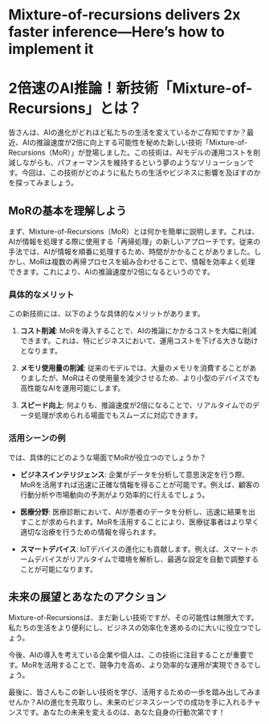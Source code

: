 # Mixture-of-recursions delivers 2x faster inference—Here’s how to implement it

# 2倍速のAI推論！新技術「Mixture-of-Recursions」とは？

皆さんは、AIの進化がどれほど私たちの生活を変えているかご存知ですか？最近、AIの推論速度が2倍に向上する可能性を秘めた新しい技術「Mixture-of-Recursions（MoR）」が登場しました。この技術は、AIモデルの運用コストを削減しながらも、パフォーマンスを維持するという夢のようなソリューションです。今回は、この技術がどのように私たちの生活やビジネスに影響を及ぼすのかを探ってみましょう。

## MoRの基本を理解しよう

まず、Mixture-of-Recursions（MoR）とは何かを簡単に説明します。これは、AIが情報を処理する際に使用する「再帰処理」の新しいアプローチです。従来の手法では、AIが情報を順番に処理するため、時間がかかることがありました。しかし、MoRは複数の再帰プロセスを組み合わせることで、情報を効率よく処理できます。これにより、AIの推論速度が2倍になるというのです。

### 具体的なメリット

この新技術には、以下のような具体的なメリットがあります。

1. **コスト削減**: MoRを導入することで、AIの推論にかかるコストを大幅に削減できます。これは、特にビジネスにおいて、運用コストを下げる大きな助けとなります。

2. **メモリ使用量の削減**: 従来のモデルでは、大量のメモリを消費することがありましたが、MoRはその使用量を減少させるため、より小型のデバイスでも高性能なAIを運用可能にします。

3. **スピード向上**: 何よりも、推論速度が2倍になることで、リアルタイムでのデータ処理が求められる場面でもスムーズに対応できます。

### 活用シーンの例

では、具体的にどのような場面でMoRが役立つのでしょうか？

- **ビジネスインテリジェンス**: 企業がデータを分析して意思決定を行う際、MoRを活用すれば迅速に正確な情報を得ることが可能です。例えば、顧客の行動分析や市場動向の予測がより効率的に行えるでしょう。

- **医療分野**: 医療診断において、AIが患者のデータを分析し、迅速に結果を出すことが求められます。MoRを活用することにより、医療従事者はより早く適切な治療を行うための情報を得られます。

- **スマートデバイス**: IoTデバイスの進化にも貢献します。例えば、スマートホームデバイスがリアルタイムで環境を解析し、最適な設定を自動で調整することが可能になります。

## 未来の展望とあなたのアクション

Mixture-of-Recursionsは、まだ新しい技術ですが、その可能性は無限大です。私たちの生活をより便利にし、ビジネスの効率化を進めるのに大いに役立つでしょう。

今後、AIの導入を考えている企業や個人は、この技術に注目することが重要です。MoRを活用することで、競争力を高め、より効率的な運用が実現できるでしょう。

最後に、皆さんもこの新しい技術を学び、活用するための一歩を踏み出してみませんか？AIの進化を先取りし、未来のビジネスシーンでの成功を手に入れるチャンスです。あなたの未来を変えるのは、あなた自身の行動次第です！